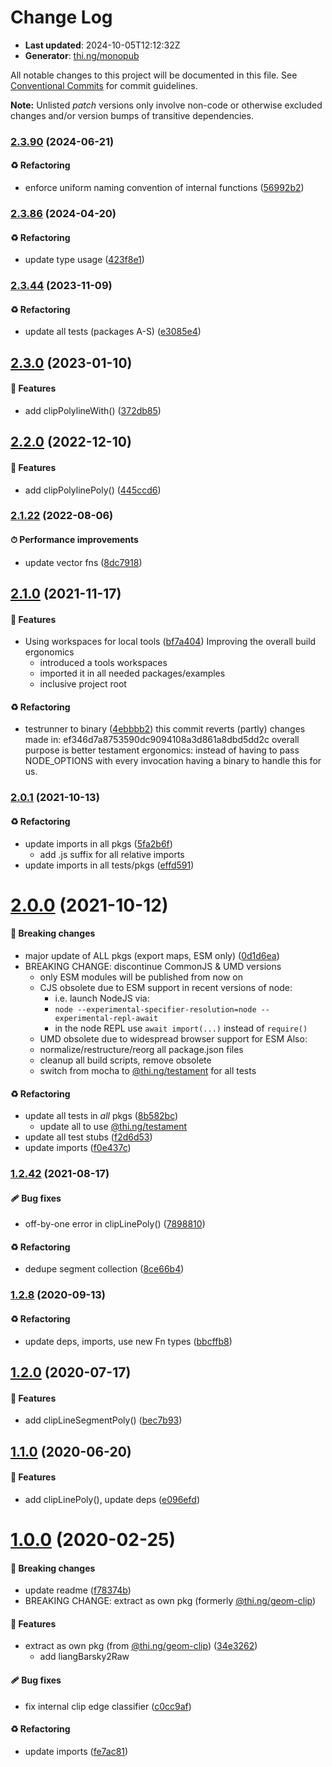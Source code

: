 # Change Log

- **Last updated**: 2024-10-05T12:12:32Z
- **Generator**: [thi.ng/monopub](https://thi.ng/monopub)

All notable changes to this project will be documented in this file.
See [Conventional Commits](https://conventionalcommits.org/) for commit guidelines.

**Note:** Unlisted _patch_ versions only involve non-code or otherwise excluded changes
and/or version bumps of transitive dependencies.

### [2.3.90](https://github.com/thi-ng/umbrella/tree/@thi.ng/geom-clip-line@2.3.90) (2024-06-21)

#### ♻️ Refactoring

- enforce uniform naming convention of internal functions ([56992b2](https://github.com/thi-ng/umbrella/commit/56992b2))

### [2.3.86](https://github.com/thi-ng/umbrella/tree/@thi.ng/geom-clip-line@2.3.86) (2024-04-20)

#### ♻️ Refactoring

- update type usage ([423f8e1](https://github.com/thi-ng/umbrella/commit/423f8e1))

### [2.3.44](https://github.com/thi-ng/umbrella/tree/@thi.ng/geom-clip-line@2.3.44) (2023-11-09)

#### ♻️ Refactoring

- update all tests (packages A-S) ([e3085e4](https://github.com/thi-ng/umbrella/commit/e3085e4))

## [2.3.0](https://github.com/thi-ng/umbrella/tree/@thi.ng/geom-clip-line@2.3.0) (2023-01-10)

#### 🚀 Features

- add clipPolylineWith() ([372db85](https://github.com/thi-ng/umbrella/commit/372db85))

## [2.2.0](https://github.com/thi-ng/umbrella/tree/@thi.ng/geom-clip-line@2.2.0) (2022-12-10)

#### 🚀 Features

- add clipPolylinePoly() ([445ccd6](https://github.com/thi-ng/umbrella/commit/445ccd6))

### [2.1.22](https://github.com/thi-ng/umbrella/tree/@thi.ng/geom-clip-line@2.1.22) (2022-08-06)

#### ⏱ Performance improvements

- update vector fns ([8dc7918](https://github.com/thi-ng/umbrella/commit/8dc7918))

## [2.1.0](https://github.com/thi-ng/umbrella/tree/@thi.ng/geom-clip-line@2.1.0) (2021-11-17)

#### 🚀 Features

- Using workspaces for local tools ([bf7a404](https://github.com/thi-ng/umbrella/commit/bf7a404))
  Improving the overall build ergonomics
  - introduced a tools workspaces
  - imported it in all needed packages/examples
  - inclusive project root

#### ♻️ Refactoring

- testrunner to binary ([4ebbbb2](https://github.com/thi-ng/umbrella/commit/4ebbbb2))
  this commit reverts (partly) changes made in:
  ef346d7a8753590dc9094108a3d861a8dbd5dd2c
  overall purpose is better testament ergonomics:
  instead of having to pass NODE_OPTIONS with every invocation
  having a binary to handle this for us.

### [2.0.1](https://github.com/thi-ng/umbrella/tree/@thi.ng/geom-clip-line@2.0.1) (2021-10-13)

#### ♻️ Refactoring

- update imports in all pkgs ([5fa2b6f](https://github.com/thi-ng/umbrella/commit/5fa2b6f))
  - add .js suffix for all relative imports
- update imports in all tests/pkgs ([effd591](https://github.com/thi-ng/umbrella/commit/effd591))

# [2.0.0](https://github.com/thi-ng/umbrella/tree/@thi.ng/geom-clip-line@2.0.0) (2021-10-12)

#### 🛑 Breaking changes

- major update of ALL pkgs (export maps, ESM only) ([0d1d6ea](https://github.com/thi-ng/umbrella/commit/0d1d6ea))
- BREAKING CHANGE: discontinue CommonJS & UMD versions
  - only ESM modules will be published from now on
  - CJS obsolete due to ESM support in recent versions of node:
    - i.e. launch NodeJS via:
    - `node --experimental-specifier-resolution=node --experimental-repl-await`
    - in the node REPL use `await import(...)` instead of `require()`
  - UMD obsolete due to widespread browser support for ESM
  Also:
  - normalize/restructure/reorg all package.json files
  - cleanup all build scripts, remove obsolete
  - switch from mocha to [@thi.ng/testament](https://github.com/thi-ng/umbrella/tree/main/packages/testament) for all tests

#### ♻️ Refactoring

- update all tests in _all_ pkgs ([8b582bc](https://github.com/thi-ng/umbrella/commit/8b582bc))
  - update all to use [@thi.ng/testament](https://github.com/thi-ng/umbrella/tree/main/packages/testament)
- update all test stubs ([f2d6d53](https://github.com/thi-ng/umbrella/commit/f2d6d53))
- update imports ([f0e437c](https://github.com/thi-ng/umbrella/commit/f0e437c))

### [1.2.42](https://github.com/thi-ng/umbrella/tree/@thi.ng/geom-clip-line@1.2.42) (2021-08-17)

#### 🩹 Bug fixes

- off-by-one error in clipLinePoly() ([7898810](https://github.com/thi-ng/umbrella/commit/7898810))

#### ♻️ Refactoring

- dedupe segment collection ([8ce66b4](https://github.com/thi-ng/umbrella/commit/8ce66b4))

### [1.2.8](https://github.com/thi-ng/umbrella/tree/@thi.ng/geom-clip-line@1.2.8) (2020-09-13)

#### ♻️ Refactoring

- update deps, imports, use new Fn types ([bbcffb8](https://github.com/thi-ng/umbrella/commit/bbcffb8))

## [1.2.0](https://github.com/thi-ng/umbrella/tree/@thi.ng/geom-clip-line@1.2.0) (2020-07-17)

#### 🚀 Features

- add clipLineSegmentPoly() ([bec7b93](https://github.com/thi-ng/umbrella/commit/bec7b93))

## [1.1.0](https://github.com/thi-ng/umbrella/tree/@thi.ng/geom-clip-line@1.1.0) (2020-06-20)

#### 🚀 Features

- add clipLinePoly(), update deps ([e096efd](https://github.com/thi-ng/umbrella/commit/e096efd))

# [1.0.0](https://github.com/thi-ng/umbrella/tree/@thi.ng/geom-clip-line@1.0.0) (2020-02-25)

#### 🛑 Breaking changes

- update readme ([f78374b](https://github.com/thi-ng/umbrella/commit/f78374b))
- BREAKING CHANGE: extract as own pkg (formerly [@thi.ng/geom-clip](https://github.com/thi-ng/umbrella/tree/main/packages/geom-clip))

#### 🚀 Features

- extract as own pkg (from [@thi.ng/geom-clip](https://github.com/thi-ng/umbrella/tree/main/packages/geom-clip)) ([34e3262](https://github.com/thi-ng/umbrella/commit/34e3262))
  - add liangBarsky2Raw

#### 🩹 Bug fixes

- fix internal clip edge classifier ([c0cc9af](https://github.com/thi-ng/umbrella/commit/c0cc9af))

#### ♻️ Refactoring

- update imports ([fe7ac81](https://github.com/thi-ng/umbrella/commit/fe7ac81))
